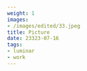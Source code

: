 ```yaml
---
weight: 1
images:
- /images/edited/33.jpeg
title: Picture
date: 23323-07-16
tags:
- luminar
- work
---
```

